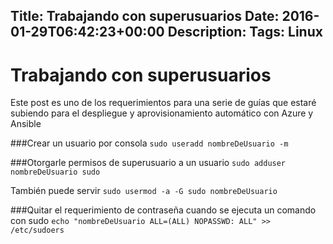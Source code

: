 Title: Trabajando con superusuarios
Date: 2016-01-29T06:42:23+00:00
Description: 
Tags: Linux
---
# Trabajando con superusuarios

Este post es uno de los requerimientos para una serie de guías que estaré subiendo para el despliegue y aprovisionamiento automático con Azure y Ansible

###Crear un usuario por consola
`sudo useradd nombreDeUsuario -m`

###Otorgarle permisos de superusuario a un usuario
`sudo adduser nombreDeUsuario sudo`

También puede servir
`sudo usermod -a -G sudo nombreDeUsuario`

###Quitar el requerimiento de contraseña cuando se ejecuta un comando con sudo
`echo "nombreDeUsuario ALL=(ALL) NOPASSWD: ALL" >> /etc/sudoers`